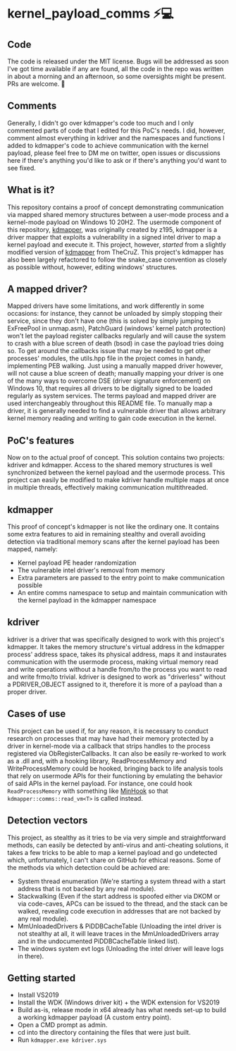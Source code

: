 # kernel_payload_comms ⚡💻

## Code
The code is released under the MIT license. Bugs will be addressed as soon I've got time available if any are found, all the code in the repo was written in about a morning and an afternoon, so some oversights might be present. PRs are welcome. 🧐

## Comments
Generally, I didn't go over kdmapper's code too much and I only commented parts of code that I edited for this PoC's needs. I did, however, comment almost everything in kdriver and the namespaces and functions I added to kdmapper's code to achieve communication with the kernel payload, please feel free to DM me on twitter, open issues or discussions here if there's anything you'd like to ask or if there's anything you'd want to see fixed.

## What is it?
This repository contains a proof of concept demonstrating communication via mapped shared memory structures between a user-mode process and a kernel-mode payload on Windows 10 20H2. The usermode component of this repository, [kdmapper](https://github.com/z175/kdmapper), was originally created by z195, kdmapper is a driver mapper that exploits a vulnerability in a signed intel driver to map a kernel payload and execute it. This project, however, *started* from a slightly modified version of [kdmapper](https://github.com/TheCruZ/kdmapper-1803-20H2) from TheCruZ. This project's kdmapper has also been largely refactored to follow the snake_case convention as closely as possible without, however, editing windows' structures.

## A mapped driver?
Mapped drivers have some limitations, and work differently in some occasions: for instance, they cannot be unloaded by simply stopping their service, since they don't have one (this is solved by simply jumping to ExFreePool in unmap.asm), PatchGuard (windows' kernel patch protection) won't let the payload register callbacks regularly and will cause the system to crash with a blue screen of death (bsod) in case the payload tries doing so. To get around the callbacks issue that may be needed to get other processes' modules, the utils.hpp file in the project comes in handy, implementing PEB walking. Just using a manually mapped driver however, will not cause a blue screen of death; manually mapping your driver is one of the many ways to overcome DSE (driver signature enforcement) on Windows 10, that requires all drivers to be digitally signed to be loaded regularly as system services. The terms payload and mapped driver are used interchangeably throughout this README file. To manually map a driver, it is generally needed to find a vulnerable driver that allows arbitrary kernel memory reading and writing to gain code execution in the kernel.

## PoC's features
Now on to the actual proof of concept. This solution contains two projects: kdriver and kdmapper. Access to the shared memory structures is well synchronized between the kernel payload and the usermode process. This project can easily be modified to make kdriver handle multiple maps at once in multiple threads, effectively making communication multithreaded.

## kdmapper
This proof of concept's kdmapper is not like the ordinary one. It contains some extra features to aid in remaining stealthy and overall avoiding detection via traditional memory scans after the kernel payload has been mapped, namely:

- Kernel payload PE header randomization
- The vulnerable intel driver's removal from memory
- Extra parameters are passed to the entry point to make communication possible
- An entire comms namespace to setup and maintain communication with the kernel payload in the kdmapper namespace

## kdriver
kdriver is a driver that was specifically designed to work with this project's kdmapper. It takes the memory structure's virtual address in the kdmapper process' address space, takes its physical address, maps it and instaurates communication with the usermode process, making virtual memory read and write operations without a handle from/to the process you want to read and write frmo/to trivial. kdriver is designed to work as "driverless" without a PDRIVER_OBJECT assigned to it, therefore it is more of a payload than a proper driver. 

## Cases of use
This project can be used if, for any reason, it is necessary to conduct research on processes that may have had their memory protected by a driver in kernel-mode via a callback that strips handles to the process registered via ObRegisterCallbacks. It can also be easily re-worked to work as a .dll and, with a hooking library, ReadProcessMemory and WriteProcessMemory could be hooked, bringing back to life analysis tools that rely on usermode APIs for their functioning by emulating the behavior of said APIs in the kernel payload. For instance, one could hook `ReadProcessMemory` with something like [MinHook](https://github.com/TsudaKageyu/minhook) so that `kdmapper::comms::read_vm<T>` is called instead.

## Detection vectors
This project, as stealthy as it tries to be via very simple and straightforward methods, can easily be detected by anti-virus and anti-cheating solutions, it takes a few tricks to be able to map a kernel payload and go undetected which, unfortunately, I can't share on GitHub for ethical reasons. Some of the methods via which detection could be achieved are:

- System thread enumeration (We're starting a system thread with a start address that is not backed by any real module).
- Stackwalking (Even if the start address is spoofed either via DKOM or via code-caves, APCs can be issued to the thread, and the stack can be walked, revealing code execution in addresses that are not backed by any real module).
- MmUnloadedDrivers & PiDDBCacheTable (Unloading the intel driver is not stealthy at all, it will leave traces in the MmUnloadedDrivers array and in the undocumented PiDDBCacheTable linked list).
- The windows system evt logs (Unloading the intel driver will leave logs in there).

## Getting started
- Install VS2019
- Install the WDK (Windows driver kit) + the WDK extension for VS2019
- Build as-is, release mode in x64 already has what needs set-up to build a working kdmapper payload (A custom entry point).
- Open a CMD prompt as admin.
- cd into the directory containing the files that were just built.
- Run `kdmapper.exe kdriver.sys`
